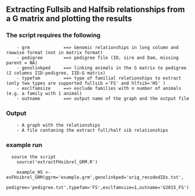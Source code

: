 ## Extracting Fullsib and Halfsib relationships from a G matrix and plotting the results


### The script requires the following
        
        - grm             ==> Genomic relationships in long column and rowwise format (not in matrix format) 
        - pedigree        ==> pedigree file (ID, sire and Dam, missing parent = NA)
        - genolinkped     ==> linking animals in the G matrix to pedigree  (2 columns IID-pedigree, IID-G matrix)
        - typefam         ==> type of familial relationships to extract (only two types are supported fullsib ='FS' and hlfsib='HS' )
        - exclfamsize     ==> exclude families with n number of animals (e.g. a family with 1 animal)
        - outname         ==> output name of the graph and the output file 
        
        
### Output
        - A graph with the relationships
        - A file contaning the extract full/half sib relationships


### example run

      source the script 
        source('extractFHsibrel_GRM.R')
        
        example_HS <- exFHsibrel_GRM(ggrm='example.grm',genolinkped='orig_recodedIDs.txt',
        pedigree='pedigree.txt',typefam='FS',exclfamsize=1,outname='G2015_FS')
